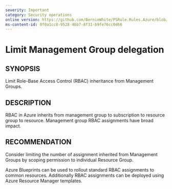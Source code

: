 ```yaml
---
severity: Important
category: Security operations
online version: https://github.com/BernieWhite/PSRule.Rules.Azure/blob/master/docs/rules/en-US/Azure.Subscription.LimitMGDelegation.md
ms-content-id: 0f0a1cc8-9528-46b7-8f31-b9fe76cc0d66
---
```


# Limit Management Group delegation

## SYNOPSIS

Limit Role-Base Access Control (RBAC) inheritance from Management Groups.

## DESCRIPTION

RBAC in Azure inherits from management group to subscription to resource group to resource. Management group RBAC assignments have broad impact.

## RECOMMENDATION

Consider limiting the number of assignment inherited from Management Groups by scoping permission to individual Resource Group.

Azure Blueprints can be used to rollout standard RBAC assignments to common resources. Additionally RBAC assignments can be deployed using Azure Resource Manager templates.
